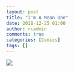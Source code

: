 ```yaml
---
layout: post
title: "I'm A Mean One"
date: 2018-12-25 01:00
author: rcadmin
comments: true
categories: [Comics]
tags: []
---
```

<a href="../comics/2018/12/25/im-a-mean-one"><img src="http://dl.bitsmack.com/comics/20181225.jpg" /></a>

